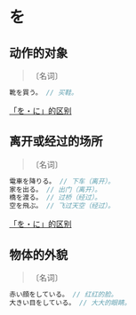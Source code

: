 # を

## 动作的对象

> 〔名词〕

```js
靴を買う。 // 买鞋。
```

[「を・に」的区别](./diff#をに)

## 离开或经过的场所

> 〔名词〕

```js
電車を降りる。 // 下车（离开）。
家を出る。 // 出门（离开）。
橋を渡る。 // 过桥（经过）。
空を飛ぶ。 // 飞过天空（经过）。
```

[「を・に」的区别](./diff#をに)

## 物体的外貌

> 〔名词〕

```js
赤い顔をしている。 // 红红的脸。
大きい目をしている。 // 大大的眼睛。
```
